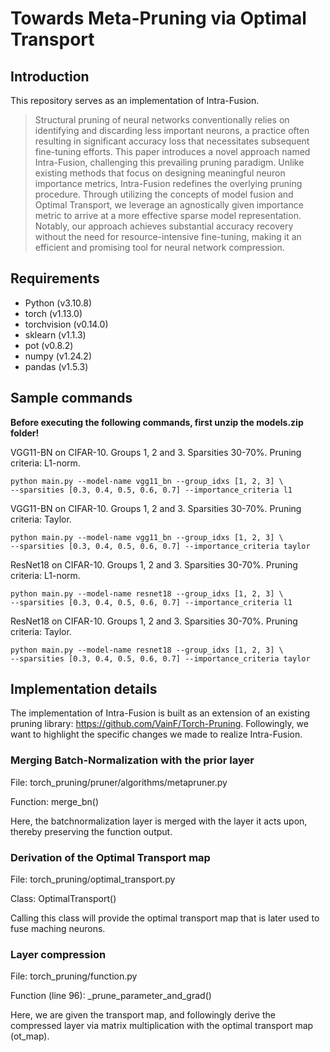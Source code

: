 # Towards Meta-Pruning via Optimal Transport

## Introduction
This repository serves as an implementation of Intra-Fusion.

>Structural pruning of neural networks conventionally relies on identifying and discarding less important neurons, a practice often resulting in significant accuracy loss that necessitates subsequent fine-tuning efforts. This paper introduces a novel approach named Intra-Fusion, challenging this prevailing pruning paradigm. Unlike existing methods that focus on designing meaningful neuron importance metrics, Intra-Fusion redefines the overlying pruning procedure. Through utilizing the concepts of model fusion and Optimal Transport, we leverage an agnostically given importance metric to arrive at a more effective sparse model representation. Notably, our approach achieves substantial accuracy recovery without the need for resource-intensive fine-tuning, making it an efficient and promising tool for neural network compression.

## Requirements
- Python (v3.10.8)
- torch (v1.13.0)
- torchvision (v0.14.0)
- sklearn (v1.1.3)
- pot (v0.8.2)
- numpy (v1.24.2)
- pandas (v1.5.3)

## Sample commands
**Before executing the following commands, first unzip the models.zip folder!**

VGG11-BN on CIFAR-10. Groups 1, 2 and 3. Sparsities 30-70%. Pruning criteria: L1-norm.
```
python main.py --model-name vgg11_bn --group_idxs [1, 2, 3] \
--sparsities [0.3, 0.4, 0.5, 0.6, 0.7] --importance_criteria l1
```
VGG11-BN on CIFAR-10. Groups 1, 2 and 3. Sparsities 30-70%. Pruning criteria: Taylor.
```
python main.py --model-name vgg11_bn --group_idxs [1, 2, 3] \
--sparsities [0.3, 0.4, 0.5, 0.6, 0.7] --importance_criteria taylor
```
ResNet18 on CIFAR-10. Groups 1, 2 and 3. Sparsities 30-70%. Pruning criteria: L1-norm.
```
python main.py --model-name resnet18 --group_idxs [1, 2, 3] \
--sparsities [0.3, 0.4, 0.5, 0.6, 0.7] --importance_criteria l1
```
ResNet18 on CIFAR-10. Groups 1, 2 and 3. Sparsities 30-70%. Pruning criteria: Taylor.
```
python main.py --model-name resnet18 --group_idxs [1, 2, 3] \
--sparsities [0.3, 0.4, 0.5, 0.6, 0.7] --importance_criteria taylor
```

## Implementation details
The implementation of Intra-Fusion is built as an extension of an existing pruning library: https://github.com/VainF/Torch-Pruning.
Followingly, we want to highlight the specific changes we made to realize Intra-Fusion.

### Merging Batch-Normalization with the prior layer

File: torch_pruning/pruner/algorithms/metapruner.py

Function: merge_bn()

Here, the batchnormalization layer is merged with the layer it acts upon, thereby preserving the function output.

### Derivation of the Optimal Transport map

File: torch_pruning/optimal_transport.py

Class: OptimalTransport()

Calling this class will provide the optimal transport map that is later used to fuse maching neurons.

### Layer compression

File: torch_pruning/function.py

Function (line 96): _prune_parameter_and_grad()

Here, we are given the transport map, and followingly derive the compressed layer via matrix multiplication with the optimal transport map (ot_map).


